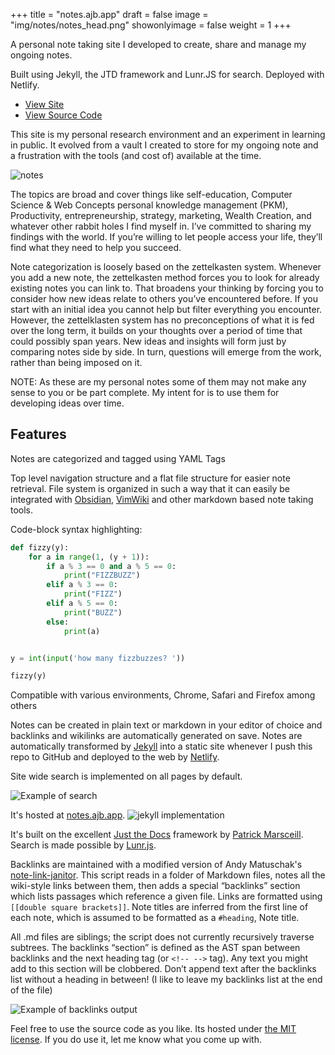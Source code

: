 +++
title = "notes.ajb.app"
draft = false
image = "img/notes/notes_head.png"
showonlyimage = false
weight = 1
+++

A personal note taking site I developed to create, share and manage my ongoing
notes.

Built using Jekyll, the JTD framework and Lunr.JS for search. Deployed with
Netlify.

<!--more-->

- [View Site](https://notes.ajb.app)
- [View Source Code](https://github.com/andybyers21/notes.ajb.app)

This site is my personal research environment and an experiment in learning in
public. It evolved from a vault I created to store for my ongoing note and a
frustration with the tools (and cost of) available at the time.

![notes](/img/notes/notes_home.png)

The topics are broad and cover things like self-education, Computer Science &
Web Concepts personal knowledge management (PKM), Productivity,
entrepreneurship, strategy, marketing, Wealth Creation, and whatever other
rabbit holes I find myself in. I’ve committed to sharing my findings with the
world. If you’re willing to let people access your life, they’ll find what they
need to help you succeed.

Note categorization is loosely based on the zettelkasten system. Whenever you
add a new note, the zettelkasten method forces you to look for already existing
notes you can link to. That broadens your thinking by forcing you to consider how
new ideas relate to others you’ve encountered before. If you start with an
initial idea you cannot help but filter everything you encounter. However, the
zettelklasten system has no preconceptions of what it is fed over the long term,
it builds on your thoughts over a period of time that could possibly span years.
New ideas and insights will form just by comparing notes side by side. In turn,
questions will emerge from the work, rather than being imposed on it.

NOTE: As these are my personal notes some of them may not make any sense to you
or be part complete. My intent for is to use them for developing ideas over
time.

## Features

Notes are categorized and tagged using YAML Tags

Top level navigation structure and a flat file structure for easier note
retrieval. File system is organized in such a way that it can easily be
integrated with [Obsidian](https://obsidian.md),
[VimWiki](http://vimwiki.github.io/) and other markdown based note taking tools.

Code-block syntax highlighting:

```py
def fizzy(y):
    for a in range(1, (y + 1)):
        if a % 3 == 0 and a % 5 == 0:
            print("FIZZBUZZ")
        elif a % 3 == 0:
            print("FIZZ")
        elif a % 5 == 0:
            print("BUZZ")
        else:
            print(a)


y = int(input('how many fizzbuzzes? '))

fizzy(y)
```

Compatible with various environments, Chrome, Safari and Firefox among others

Notes can be created in plain text or markdown in your editor of choice and
backlinks and wikilinks are automatically generated on save. Notes are
automatically transformed by [Jekyll](https://jekyllrb.com/) into a static site
whenever I push this repo to GitHub and deployed to the web by
[Netlify](https://app.netlify.com/).

Site wide search is implemented on all pages by default.

![Example of search](/img/notes/notes_search.png)

It's hosted at [notes.ajb.app](https://notes.ajb.app/).
![jekyll implementation](/img/notes/notes_jekyll.png)

It's built on the excellent [Just the
Docs](https://pmarsceill.github.io/just-the-docs/) framework by [Patrick
Marsceill](https://github.com/pmarsceill). Search is made possible by
[Lunr.js](https://lunrjs.com/).

Backlinks are maintained with a modified version of Andy Matuschak's
[note-link-janitor](https://github.com/andymatuschak/note-link-janitor). This
script reads in a folder of Markdown files, notes all the wiki-style links
between them, then adds a special “backlinks” section which lists passages which
reference a given file. Links are formatted using `[[double square brackets]]`.
Note titles are inferred from the first line of each note, which is assumed to
be formatted as a `#heading`, Note title.

All .md files are siblings; the script does not currently
recursively traverse subtrees. The backlinks “section” is defined as the AST
span between backlinks and the next heading tag (or `<!-- -->` tag). Any text
you might add to this section will be clobbered. Don’t append text after the
backlinks list without a heading in between! (I like to leave my backlinks list
at the end of the file)

![Example of backlinks output](/img/notes/notes_backlinks.png)

Feel free to use the source code as you like. Its hosted under [the MIT
license](https://opensource.org/licenses/MIT). If you do use it, let me know
what you come up with.
